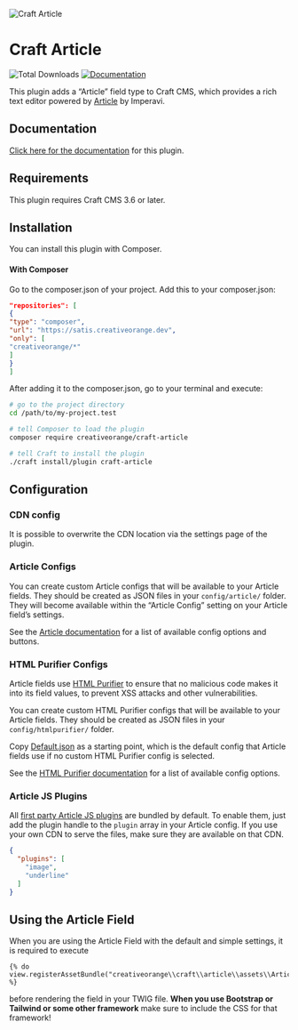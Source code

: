 ![Craft Article](https://raw.githubusercontent.com/creativeorange/craft-article/55f3e1803f86f999cae998d13e01486735960741/src/icon.svg?token=AD2KUHPPLRGVX457EYKZ6ZDBDOXTK)

# Craft Article

![Total Downloads](https://img.shields.io/packagist/dt/creativeorange/craft-article)
[![Documentation](https://img.shields.io/badge/documentation-available-orange)](https://docs.creativeorange.nl/craft-article)

This plugin adds a “Article” field type to Craft CMS, which provides a rich text editor powered
by [Article](https://imperavi.com/article/) by Imperavi.

## Documentation
[Click here for the documentation](https://docs.creativeorange.nl/craft-article) for this plugin.

## Requirements

This plugin requires Craft CMS 3.6 or later.

## Installation

You can install this plugin with Composer.

#### With Composer

Go to the composer.json of your project. Add this to your composer.json:

```json
"repositories": [
{
"type": "composer",
"url": "https://satis.creativeorange.dev",
"only": [
"creativeorange/*"
]
}
]
```

After adding it to the composer.json, go to your terminal and execute:

```bash
# go to the project directory
cd /path/to/my-project.test

# tell Composer to load the plugin
composer require creativeorange/craft-article

# tell Craft to install the plugin
./craft install/plugin craft-article
```

## Configuration

### CDN config

It is possible to overwrite the CDN location via the settings page of the plugin.

### Article Configs

You can create custom Article configs that will be available to your Article fields. They should be created as JSON
files in your `config/article/` folder. They will become available within the “Article Config” setting on your Article
field’s settings.

See the [Article documentation](https://imperavi.com/article/docs/settings/) for a list of available config options and
buttons.

### HTML Purifier Configs

Article fields use [HTML Purifier](http://htmlpurifier.org) to ensure that no malicious code makes it into its field
values, to prevent XSS attacks and other vulnerabilities.

You can create custom HTML Purifier configs that will be available to your Article fields. They should be created as
JSON files in your `config/htmlpurifier/` folder.

Copy [Default.json](https://github.com/craftcms/craft/blob/master/config/htmlpurifier/Default.json) as a starting point,
which is the default config that Article fields use if no custom HTML Purifier config is selected.

See the [HTML Purifier documentation](http://htmlpurifier.org/live/configdoc/plain.html) for a list of available config
options.

### Article JS Plugins

All [first party Article JS plugins](https://imperavi.com/article/plugins/) are bundled by default. To enable them, just
add the plugin handle to the `plugin` array in your Article config. If you use your own CDN to serve the files, make
sure they are available on that CDN.

```json
{
  "plugins": [
    "image",
    "underline"
  ]
}
```

## Using the Article Field

When you are using the Article Field with the default and simple settings, it is required to execute

```twig
{% do view.registerAssetBundle("creativeorange\\craft\\article\\assets\\ArticleAssets") %}
```

before rendering the field in your TWIG file. **When you use Bootstrap or Tailwind or some other framework** make sure
to include the CSS for that framework!
